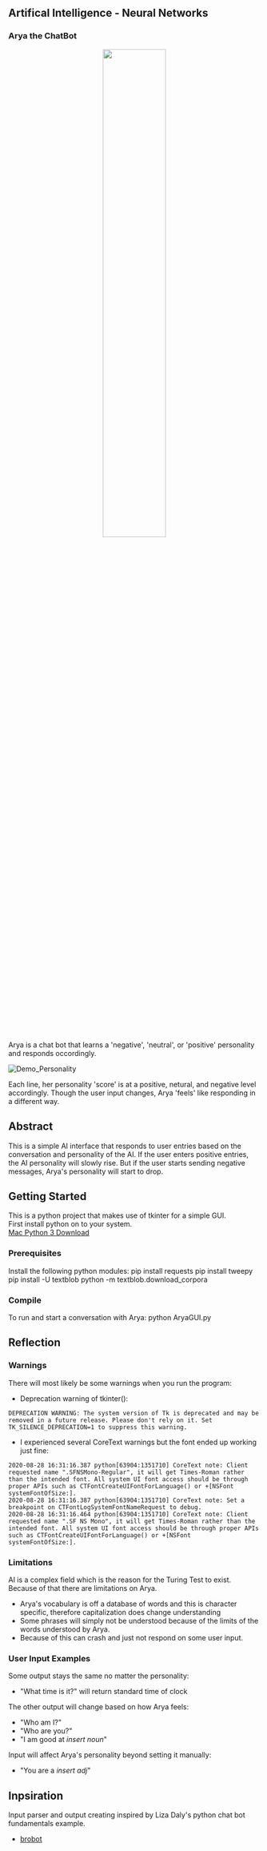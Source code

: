 ## Artifical Intelligence - Neural Networks

### Arya the ChatBot

<div align="center">
<img src="https://github.com/athom031/Artificial_Intelligence/blob/master/AryaBot/demo_img/aryaWanderer.jpg" width = "50%"/> 
</div><br/>

Arya is a chat bot that learns a 'negative', 'neutral', or 'positive' personality and responds occordingly. <br/>

![Demo_Personality](https://github.com/athom031/Artificial_Intelligence/blob/master/AryaBot/demo_img/aryaSoccer.png)
<br/>

Each line, her personality 'score' is at a positive, netural, and negative level accordingly. Though the user input changes, Arya 'feels' like responding in a different way.

## Abstract

This is a simple AI interface that responds to user entries based on the conversation and personality of the AI. If the user enters positive entries, the AI personality will slowly rise. But if the user starts sending negative messages, Arya's personality will start to drop.


## Getting Started

This is a python project that makes use of tkinter for a simple GUI.<br/>
First install python on to your system. <br/>
[Mac Python 3 Download](https://opensource.com/article/19/5/python-3-default-mac#what-to-do)


### Prerequisites

Install the following python modules:
	pip install requests
	pip install tweepy
	pip install -U textblob
	python -m textblob.download_corpora

### Compile

To run and start a conversation with Arya:
	python AryaGUI.py
	
## Reflection

### Warnings

There will most likely be some warnings when you run the program:
* Deprecation warning of tkinter():
```
DEPRECATION WARNING: The system version of Tk is deprecated and may be removed in a future release. Please don't rely on it. Set TK_SILENCE_DEPRECATION=1 to suppress this warning.
```
* I experienced several CoreText warnings but the font ended up working just fine:
```
2020-08-28 16:31:16.387 python[63904:1351710] CoreText note: Client requested name ".SFNSMono-Regular", it will get Times-Roman rather than the intended font. All system UI font access should be through proper APIs such as CTFontCreateUIFontForLanguage() or +[NSFont systemFontOfSize:].
2020-08-28 16:31:16.387 python[63904:1351710] CoreText note: Set a breakpoint on CTFontLogSystemFontNameRequest to debug.
2020-08-28 16:31:16.464 python[63904:1351710] CoreText note: Client requested name ".SF NS Mono", it will get Times-Roman rather than the intended font. All system UI font access should be through proper APIs such as CTFontCreateUIFontForLanguage() or +[NSFont systemFontOfSize:].
```
### Limitations

AI is a complex field which is the reason for the Turing Test to exist. <br/>
Because of that there are limitations on Arya.

* Arya's vocabulary is off a database of words and this is character specific, therefore capitalization does change understanding
* Some phrases will simply not be understood because of the limits of the words understood by Arya.
* Because of this can crash and just not respond on some user input.

### User Input Examples

Some output stays the same no matter the personality:
* "What time is it?" will return standard time of clock <br/>

The other output will change based on how Arya feels:
* "Who am I?"
* "Who are you?"
* "I am good at _insert noun_" <br/>

Input will affect Arya's personality beyond setting it manually:
* "You are a _insert adj_"

## Inpsiration

Input parser and output creating inspired by Liza Daly's python chat bot fundamentals example.
* [brobot](https://github.com/lizadaly/brobot)
